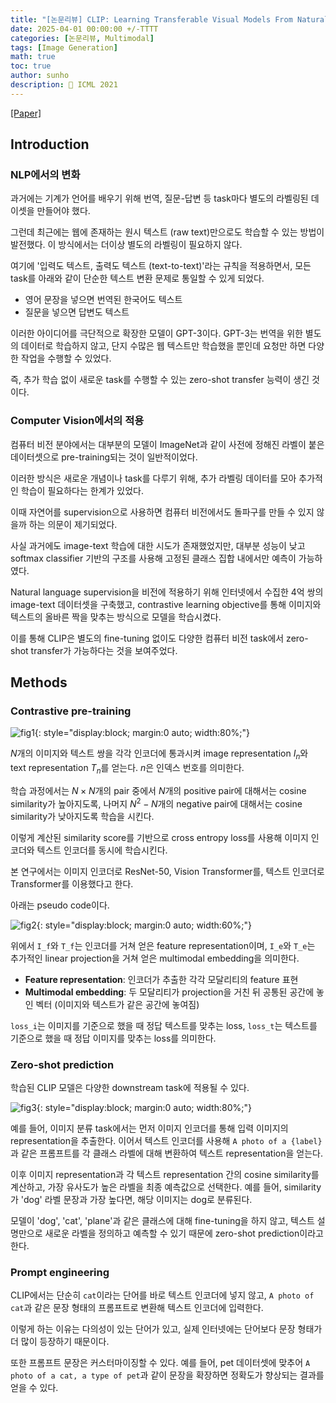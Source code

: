```yaml
---
title: "[논문리뷰] CLIP: Learning Transferable Visual Models From Natural Language Supervision"
date: 2025-04-01 00:00:00 +/-TTTT
categories: [논문리뷰, Multimodal]
tags: [Image Generation]
math: true
toc: true
author: sunho
description: 📝 ICML 2021
---
```


[[Paper]](https://arxiv.org/abs/2103.00020)

## Introduction

### NLP에서의 변화

과거에는 기계가 언어를 배우기 위해 번역, 질문-답변 등 task마다 별도의 라벨링된 데이셋을 만들어야 했다.

그런데 최근에는 웹에 존재하는 원시 텍스트 (raw text)만으로도 학습할 수 있는 방법이 발전했다. 이 방식에서는 더이상 별도의 라벨링이 필요하지 않다.

여기에 '입력도 텍스트, 출력도 텍스트 (text-to-text)'라는 규칙을 적용하면서, 모든 task를 아래와 같이 단순한 텍스트 변환 문제로 통일할 수 있게 되었다.

- 영어 문장을 넣으면 번역된 한국어도 텍스트
- 질문을 넣으면 답변도 텍스트

이러한 아이디어를 극단적으로 확장한 모델이 GPT-3이다.
GPT-3는 번역을 위한 별도의 데이터로 학습하지 않고, 단지 수많은 웹 텍스트만 학습했을 뿐인데 요청만 하면 다양한 작업을 수행할 수 있었다.

즉, 추가 학습 없이 새로운 task를 수행할 수 있는 zero-shot transfer  능력이 생긴 것이다.

### Computer Vision에서의 적용

컴퓨터 비전 분야에서는 대부분의 모델이 ImageNet과 같이 사전에 정해진 라벨이 붙은 데이터셋으로 pre-training되는 것이 일반적이었다.

이러한 방식은 새로운 개념이나 task를 다루기 위해, 추가 라벨링 데이터를 모아 추가적인 학습이 필요하다는 한계가 있었다.

이때 자연어를 supervision으로 사용하면 컴퓨터 비전에서도 돌파구를 만들 수 있지 않을까 하는 의문이 제기되었다.

사실 과거에도 image-text 학습에 대한 시도가 존재했었지만, 대부분 성능이 낮고 softmax classifier 기반의 구조를 사용해 고정된 클래스 집합 내에서만 예측이 가능하였다.

Natural language supervision을 비전에 적용하기 위해 인터넷에서 수집한 4억 쌍의 image-text 데이터셋을 구축했고, contrastive learning objective를 통해 이미지와 텍스트의 올바른 짝을 맞추는 방식으로 모델을 학습시켰다. 

이를 통해 CLIP은 별도의 fine-tuning 없이도 다양한 컴퓨터 비전 task에서 zero-shot transfer가 가능하다는 것을 보여주었다.

## Methods

### Contrastive pre-training

![fig1](paper/clip-1.png){: style="display:block; margin:0 auto; width:80%;"}

$N$개의 이미지와 텍스트 쌍을 각각 인코더에 통과시켜 image representation $I_n$와 text representation $T_n$를 얻는다. $n$은 인덱스 번호를 의미한다.

학습 과정에서는 $N\times N$개의 pair 중에서 $N$개의 positive pair에 대해서는 cosine similarity가 높아지도록, 나머지 $N^2-N$개의 negative pair에 대해서는 cosine similarity가 낮아지도록 학습을 시킨다.

이렇게 계산된 similarity score를 기반으로 cross entropy loss를 사용해 이미지 인코더와 텍스트 인코더를 동시에 학습시킨다.

본 연구에서는 이미지 인코더로 ResNet-50, Vision Transformer를, 텍스트 인코더로 Transformer를 이용했다고 한다.

아래는 pseudo code이다.

![fig2](paper/clip-2.png){: style="display:block; margin:0 auto; width:60%;"}

위에서 `I_f`와 `T_f`는 인코더를 거쳐 얻은 feature representation이며, `I_e`와 `T_e`는 추가적인 linear projection을 거쳐 얻은 multimodal embedding을 의미한다.

- **Feature representation**: 인코더가 추출한 각각 모달리티의 feature 표현
- **Multimodal embedding**: 두 모달리티가 projection을 거친 뒤 공통된 공간에 놓인 벡터 (이미지와 텍스트가 같은 공간에 놓여짐)

`loss_i`는 이미지를 기준으로 했을 때 정답 텍스트를 맞추는 loss, `loss_t`는 텍스트를 기준으로 했을 때 정답 이미지를 맞추는 loss를 의미한다.

### Zero-shot prediction

학습된 CLIP 모델은 다양한 downstream task에 적용될 수 있다.

![fig3](paper/clip-3.png){: style="display:block; margin:0 auto; width:80%;"}

예를 들어, 이미지 분류 task에서는 먼저 이미지 인코더를 통해 입력 이미지의 representation을 추출한다. 이어서 텍스트 인코더를 사용해 `A photo of a {label}`과 같은 프롬프트를 각 클래스 라벨에 대해 변환하여 텍스트 representation을 얻는다.

이후 이미지 representation과 각 텍스트 representation 간의 cosine similarity를 계산하고, 가장 유사도가 높은 라벨을 최종 예측값으로 선택한다. 예를 들어, similarity가 'dog' 라벨 문장과 가장 높다면, 해당 이미지는 dog로 분류된다.

모델이 'dog', 'cat', 'plane'과 같은 클래스에 대해 fine-tuning을 하지 않고, 텍스트 설명만으로 새로운 라벨을 정의하고 예측할 수 있기 때문에 zero-shot prediction이라고 한다.

### Prompt engineering

CLIP에서는 단순히 `cat`이라는 단어를 바로 텍스트 인코더에 넣지 않고, `A photo of cat`과 같은 문장 형태의 프롬프트로 변환해 텍스트 인코더에 입력한다.

이렇게 하는 이유는 다의성이 있는 단어가 있고, 실제 인터넷에는 단어보다 문장 형태가 더 많이 등장하기 때문이다.

또한 프롬프트 문장은 커스터마이징할 수 있다. 예를 들어, pet 데이터셋에 맞추어 `A photo of a cat, a type of pet`과 같이 문장을 확장하면 정확도가 향상되는 결과를 얻을 수 있다.
